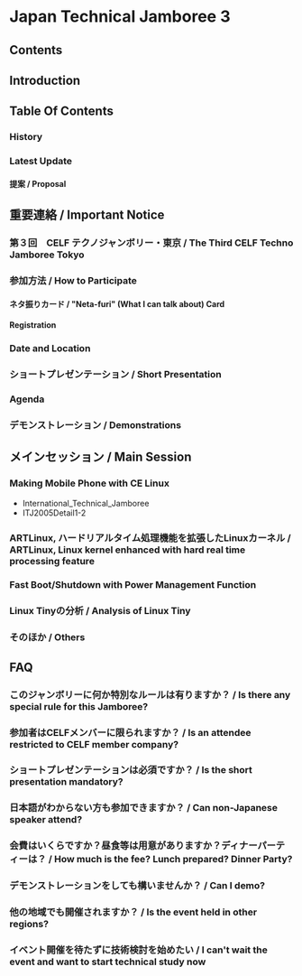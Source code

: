 # Japan Technical Jamboree 3
## Contents
## Introduction
## Table Of Contents
### History
### Latest Update
#### 提案 / Proposal
## 重要連絡 / Important Notice
### 第３回　CELF テクノジャンボリー・東京 / The Third CELF Techno Jamboree Tokyo
### 参加方法 / How to Participate
#### ネタ振りカード / "Neta-furi" (What I can talk about) Card
#### Registration
### Date and Location
### ショートプレゼンテーション / Short Presentation
### Agenda
### デモンストレーション / Demonstrations
## メインセッション / Main Session
### Making Mobile Phone with CE Linux
* International_Technical_Jamboree
* ITJ2005Detail1-2
### ARTLinux, ハードリアルタイム処理機能を拡張したLinuxカーネル / ARTLinux, Linux kernel enhanced with hard real time processing feature
### Fast Boot/Shutdown with Power Management Function
### Linux Tinyの分析 / Analysis of Linux Tiny
### そのほか / Others
## FAQ
### このジャンボリーに何か特別なルールは有りますか？ / Is there any special rule for this Jamboree?
### 参加者はCELFメンバーに限られますか？ / Is an attendee restricted to CELF member company?
### ショートプレゼンテーションは必須ですか？ / Is the short presentation mandatory?
### 日本語がわからない方も参加できますか？ / Can non-Japanese speaker attend?
### 会費はいくらですか？昼食等は用意がありますか？ディナーパーティーは？ / How much is the fee? Lunch prepared? Dinner Party?
### デモンストレーションをしても構いませんか？ / Can I demo?
### 他の地域でも開催されますか？ / Is the event held in other regions?
### イベント開催を待たずに技術検討を始めたい / I can't wait the event and want to start technical study now
